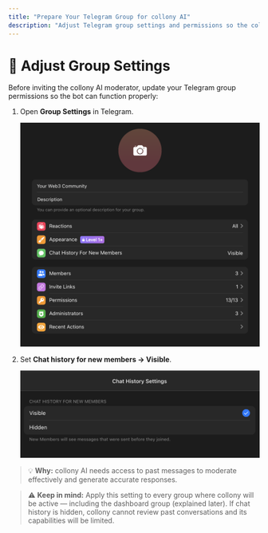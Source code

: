 ```yaml
---
title: "Prepare Your Telegram Group for collony AI"
description: "Adjust Telegram group settings and permissions so the collony AI moderator can join, review past messages, and moderate effectively."
---
```


# 🔩 Adjust Group Settings

Before inviting the collony AI moderator, update your Telegram group permissions so the bot can function properly:

1. Open **Group Settings** in Telegram.  

   ![Telegram group settings screenshot](/public/Screenshot_2025-08-14_at_14.52.49.png)

2. Set **Chat history for new members → Visible**.  

   ![Telegram chat history screenshot](/public/Screenshot_2025-08-14_at_15.09.29.png)

> 💡 **Why:** collony AI needs access to past messages to moderate effectively and generate accurate responses.  

> ⚠️ **Keep in mind:** Apply this setting to every group where collony will be active — including the dashboard group (explained later). If chat history is hidden, collony cannot review past conversations and its capabilities will be limited.